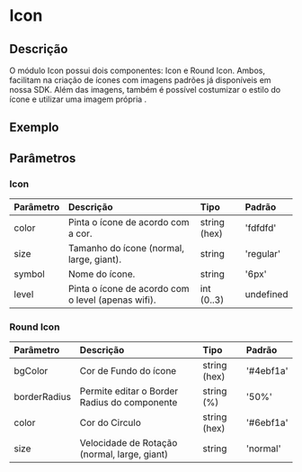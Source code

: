 # Icon 
 
## Descrição
 
O módulo Icon possui dois componentes: Icon e Round Icon. Ambos, facilitam na criação de ícones com
imagens padrões já disponíveis em nossa SDK. Além das imagens, também é possível costumizar o estilo
do ícone e utilizar uma imagem própria .
 
## Exemplo
 
<!-- Example.Html -->
 
## Parâmetros
 
### Icon
 
| Parâmetro | Descrição                                            | Tipo            | Padrão    |
| :-------- | :--------------------------------------------------- | :-------------- | :-------- |
| color     | Pinta o ícone de acordo com a cor.                   | string (hex)    | 'fdfdfd'  |
| size      | Tamanho do ícone (normal, large, giant).             | string          | 'regular' |
| symbol    | Nome do ícone.                                       | string          | '6px'     |
| level     | Pinta o ícone de acordo com o level (apenas wifi).   | int (0..3)      | undefined |
 
### Round Icon
 
| Parâmetro | Descrição                                      | Tipo         | Padrão     |
| :-------- | :--------------------------------------------- | :---------   | :--------- |
| bgColor   | Cor de Fundo do ícone                          | string (hex) | '#4ebf1a'  |
| borderRadius | Permite editar o Border Radius do componente                                 | string (%) | '50%'  |
| color     | Cor do Circulo                                 | string (hex) | '#6ebf1a'  |
| size      | Velocidade de Rotação (normal, large, giant)   | string       | 'normal'   |
